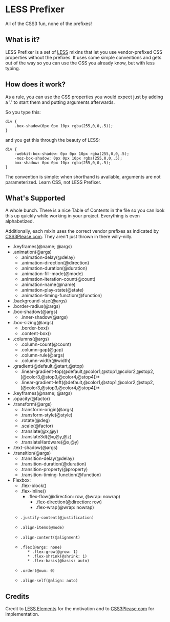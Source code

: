 # LESS Prefixer

All of the CSS3 fun, none of the prefixes!

## What is it?

LESS Prefixer is a set of [LESS](http://lesscss.org/) mixins that let you use vendor-prefixed CSS properties without the prefixes. It uses some simple conventions and gets out of the way so you can use the CSS you already know, but with less typing.

## How does it work?

As a rule, you can use the CSS properties you would expect just by adding a '.' to start them and putting arguments afterwards.

So you type this:

	div {
		.box-shadow(0px 0px 10px rgba(255,0,0,.5));
	}

and you get this through the beauty of LESS:

	div {
		-webkit-box-shadow: 0px 0px 10px rgba(255,0,0,.5);
		-moz-box-shadow: 0px 0px 10px rgba(255,0,0,.5);
		box-shadow: 0px 0px 10px rgba(255,0,0,.5);
	}

The convention is simple: when shorthand is available, arguments are not parameterized. Learn CSS, not LESS Prefixer.

## What's Supported

A whole bunch. There is a nice Table of Contents in the file so you can look this up quickly while working in your project. Everything is even alphabetized.

Additionally, each mixin uses the correct vendor prefixes as indicated by [CSS3Please.com](http://css3please.com/). They aren't just thrown in there willy-nilly.

* .keyframes(@name; @args)
* .animation(@args)
    * .animation-delay(@delay)
    * .animation-direction(@direction)
    * .animation-duration(@duration)
    * .animation-fill-mode(@mode)
    * .animation-iteration-count(@count)
    * .animation-name(@name)
    * .animation-play-state(@state)
    * .animation-timing-function(@function)
* .background-size(@args)
* .border-radius(@args)
* .box-shadow(@args)
    * .inner-shadow(@args) 
* .box-sizing(@args)
    * .border-box() 
    * .content-box() 
* .columns(@args)
    * .column-count(@count)
    * .column-gap(@gap)
    * .column-rule(@args)
    * .column-width(@width)
* .gradient(@default,@start,@stop) 
    * .linear-gradient-top(@default,@color1,@stop1,@color2,@stop2,[@color3,@stop3,@color4,@stop4])*
    * .linear-gradient-left(@default,@color1,@stop1,@color2,@stop2,[@color3,@stop3,@color4,@stop4])*
* .keyframes(@name; @args)
* .opacity(@factor)
* .transform(@args)
    * .transform-origin(@args)
    * .transform-style(@style)
    * .rotate(@deg)
    * .scale(@factor)
    * .translate(@x,@y)
    * .translate3d(@x,@y,@z)
    * .translateHardware(@x,@y) 
* .text-shadow(@args)
* .transition(@args)
    * .transition-delay(@delay)
    * .transition-duration(@duration)
    * .transition-property(@property)
    * .transition-timing-function(@function)
* Flexbox: 
    * .flex-block()
    * .flex-inline()
         * .flex-flow(@direction: row, @wrap: nowrap)
             * .flex-direction(@direction: row)
             * .flex-wrap(@wrap: nowrap)
    *     .justify-content(@justification)
    *     .align-items(@mode)
    *     .align-content(@alignment)
    *     .flex(@args: none)
             * .flex-grow(@grow: 1)
             * .flex-shrink(@shrink: 1)
             * .flex-basis(@basis: auto)
    *     .order(@num: 0)
    *     .align-self(@align: auto)

## Credits

Credit to [LESS Elements](http://lesselements.com/) for the motivation and to [CSS3Please.com](http://css3please.com/) for implementation.